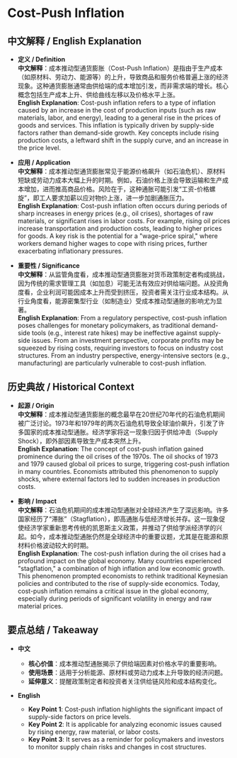 # Cost-Push Inflation

## 中文解释 / English Explanation

* **定义 / Definition**  
  **中文解释**：成本推动型通货膨胀（Cost-Push Inflation）是指由于生产成本（如原材料、劳动力、能源等）的上升，导致商品和服务价格普遍上涨的经济现象。这种通货膨胀通常由供给端的成本增加引发，而非需求端的增长。核心概念包括生产成本上升、供给曲线左移以及价格水平上涨。  
  **English Explanation**: Cost-push inflation refers to a type of inflation caused by an increase in the cost of production inputs (such as raw materials, labor, and energy), leading to a general rise in the prices of goods and services. This inflation is typically driven by supply-side factors rather than demand-side growth. Key concepts include rising production costs, a leftward shift in the supply curve, and an increase in the price level.

* **应用 / Application**  
  **中文解释**：成本推动型通货膨胀常见于能源价格飙升（如石油危机）、原材料短缺或劳动力成本大幅上升的时期。例如，石油价格上涨会导致运输和生产成本增加，进而推高商品价格。风险在于，这种通胀可能引发“工资-价格螺旋”，即工人要求加薪以应对物价上涨，进一步加剧通胀压力。  
  **English Explanation**: Cost-push inflation often occurs during periods of sharp increases in energy prices (e.g., oil crises), shortages of raw materials, or significant rises in labor costs. For example, rising oil prices increase transportation and production costs, leading to higher prices for goods. A key risk is the potential for a "wage-price spiral," where workers demand higher wages to cope with rising prices, further exacerbating inflationary pressures.

* **重要性 / Significance**  
  **中文解释**：从监管角度看，成本推动型通货膨胀对货币政策制定者构成挑战，因为传统的需求管理工具（如加息）可能无法有效应对供给端问题。从投资角度看，企业利润可能因成本上升而受到挤压，投资者需关注行业成本结构。从行业角度看，能源密集型行业（如制造业）受成本推动型通胀的影响尤为显著。  
  **English Explanation**: From a regulatory perspective, cost-push inflation poses challenges for monetary policymakers, as traditional demand-side tools (e.g., interest rate hikes) may be ineffective against supply-side issues. From an investment perspective, corporate profits may be squeezed by rising costs, requiring investors to focus on industry cost structures. From an industry perspective, energy-intensive sectors (e.g., manufacturing) are particularly vulnerable to cost-push inflation.

## 历史典故 / Historical Context

* **起源 / Origin**  
  **中文解释**：成本推动型通货膨胀的概念最早在20世纪70年代的石油危机期间被广泛讨论。1973年和1979年的两次石油危机导致全球油价飙升，引发了许多国家的成本推动型通胀。经济学家将这一现象归因于供给冲击（Supply Shock），即外部因素导致生产成本突然上升。  
  **English Explanation**: The concept of cost-push inflation gained prominence during the oil crises of the 1970s. The oil shocks of 1973 and 1979 caused global oil prices to surge, triggering cost-push inflation in many countries. Economists attributed this phenomenon to supply shocks, where external factors led to sudden increases in production costs.

* **影响 / Impact**  
  **中文解释**：石油危机期间的成本推动型通胀对全球经济产生了深远影响。许多国家经历了“滞胀”（Stagflation），即高通胀与低经济增长并存。这一现象促使经济学家重新思考传统的凯恩斯主义政策，并推动了供给学派经济学的兴起。如今，成本推动型通胀仍然是全球经济中的重要议题，尤其是在能源和原材料价格波动较大的时期。  
  **English Explanation**: The cost-push inflation during the oil crises had a profound impact on the global economy. Many countries experienced "stagflation," a combination of high inflation and low economic growth. This phenomenon prompted economists to rethink traditional Keynesian policies and contributed to the rise of supply-side economics. Today, cost-push inflation remains a critical issue in the global economy, especially during periods of significant volatility in energy and raw material prices.

## 要点总结 / Takeaway

* **中文**  
  - **核心价值**：成本推动型通胀揭示了供给端因素对价格水平的重要影响。  
  - **使用场景**：适用于分析能源、原材料或劳动力成本上升导致的经济问题。  
  - **延伸意义**：提醒政策制定者和投资者关注供给链风险和成本结构变化。

* **English**  
  - **Key Point 1**: Cost-push inflation highlights the significant impact of supply-side factors on price levels.  
  - **Key Point 2**: It is applicable for analyzing economic issues caused by rising energy, raw material, or labor costs.  
  - **Key Point 3**: It serves as a reminder for policymakers and investors to monitor supply chain risks and changes in cost structures.